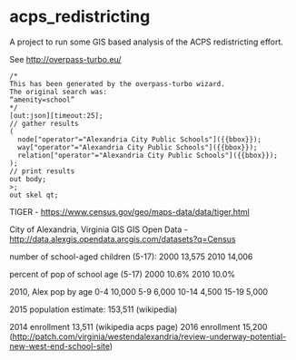 # acps_redistricting

A project to run some GIS based analysis of the ACPS redistricting effort.

See http://overpass-turbo.eu/

```
/*
This has been generated by the overpass-turbo wizard.
The original search was:
“amenity=school”
*/
[out:json][timeout:25];
// gather results
(
  node["operator"="Alexandria City Public Schools"]({{bbox}});
  way["operator"="Alexandria City Public Schools"]({{bbox}});
  relation["operator"="Alexandria City Public Schools"]({{bbox}});
);
// print results
out body;
>;
out skel qt;
```

TIGER - https://www.census.gov/geo/maps-data/data/tiger.html


City of Alexandria, Virginia GIS GIS Open Data - http://data.alexgis.opendata.arcgis.com/datasets?q=Census


number of school-aged children (5-17):
	2000	13,575
	2010	14,006

percent of pop of school age (5-17)
	2000	10.6%
	2010	10.0%

2010, Alex pop by age
0-4     10,000
5-9      6,000
10-14    4,500
15-19    5,000


2015 population estimate: 153,511 (wikipedia)

2014 enrollment 13,511 (wikipedia acps page)
2016 enrollment 15,200 (http://patch.com/virginia/westendalexandria/review-underway-potential-new-west-end-school-site)
